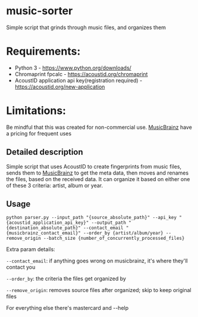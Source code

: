# music-sorter
Simple script that grinds through music files, and organizes them

# Requirements:
- Python 3 - https://www.python.org/downloads/
- Chromaprint fpcalc - https://acoustid.org/chromaprint
- AcoustID application api key(registration required) - https://acoustid.org/new-application

# Limitations:
Be mindful that this was created for non-commercial use. [MusicBrainz](https://musicbrainz.org/) have a pricing for frequent uses

## Detailed description
Simple script that uses AcoustID to create fingerprints from music files, sends them to [MusicBrainz](https://musicbrainz.org/) to get the meta data, then moves and renames the files, based on the received data.
It can organize it based on either one of these 3 criteria: artist, album or year.

## Usage
`python parser.py --input_path "{source_absolute_path}" --api_key "{acoustid_application_api_key}" --output_path "{destination_absolute_path}" --contact_email "{musicbrainz_contact_email}" --order_by {artist/album/year} --remove_origin --batch_size {number_of_concurrently_processed_files}`

Extra param details:

`--contact_email`: if anything goes wrong on musicbrainz, it's where they'll contact you

`--order_by`: the criteria the files get organized by

`--remove_origin`: removes source files after organized; skip to keep original files

For everything else there's mastercard and --help
